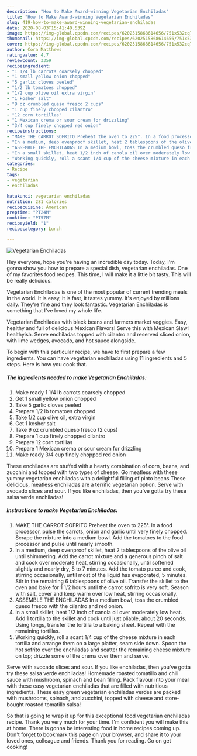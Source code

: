 ```yaml
---
description: "How to Make Award-winning Vegetarian Enchiladas"
title: "How to Make Award-winning Vegetarian Enchiladas"
slug: 419-how-to-make-award-winning-vegetarian-enchiladas
date: 2020-08-03T15:41:40.539Z
image: https://img-global.cpcdn.com/recipes/6202515868614656/751x532cq70/vegetarian-enchiladas-recipe-main-photo.jpg
thumbnail: https://img-global.cpcdn.com/recipes/6202515868614656/751x532cq70/vegetarian-enchiladas-recipe-main-photo.jpg
cover: https://img-global.cpcdn.com/recipes/6202515868614656/751x532cq70/vegetarian-enchiladas-recipe-main-photo.jpg
author: Cora Matthews
ratingvalue: 4.7
reviewcount: 3359
recipeingredient:
- "1 1/4 lb carrots coarsely chopped"
- "1 small yellow onion chopped"
- "5 garlic cloves peeled"
- "1/2 lb tomatoes chopped"
- "1/2 cup olive oil extra virgin"
- "1 kosher salt"
- "9 oz crumbled queso fresco 2 cups"
- "1 cup finely chopped cilantro"
- "12 corn tortillas"
- "1 Mexican crema or sour cream for drizzling"
- "3/4 cup finely chopped red onion"
recipeinstructions:
- "MAKE THE CARROT SOFRITO Preheat the oven to 225°. In a food processor, pulse the carrots, onion and garlic until very finely chopped. Scrape the mixture into a medium bowl. Add the tomatoes to the food processor and pulse until nearly smooth."
- "In a medium, deep ovenproof skillet, heat 2 tablespoons of the olive oil until shimmering. Add the carrot mixture and a generous pinch of salt and cook over moderate heat, stirring occasionally, until softened slightly and nearly dry, 5 to 7 minutes. Add the tomato puree and cook, stirring occasionally, until most of the liquid has evaporated, 5 minutes. Stir in the remaining 6 tablespoons of olive oil. Transfer the skillet to the oven and bake for 1 1/2 hours until the carrot sofrito is very soft. Season with salt, cover and keep warm over low heat, stirring occasionally."
- "ASSEMBLE THE ENCHILADAS In a medium bowl, toss the crumbled queso fresco with the cilantro and red onion."
- "In a small skillet, heat 1/2 inch of canola oil over moderately low heat. Add 1 tortilla to the skillet and cook until just pliable, about 20 seconds. Using tongs, transfer the tortilla to a baking sheet. Repeat with the remaining tortillas."
- "Working quickly, roll a scant 1/4 cup of the cheese mixture in each tortilla and arrange them on a large platter, seam side down. Spoon the hot sofrito over the enchiladas and scatter the remaining cheese mixture on top; drizzle some of the crema over them and serve."
categories:
- Recipe
tags:
- vegetarian
- enchiladas

katakunci: vegetarian enchiladas 
nutrition: 281 calories
recipecuisine: American
preptime: "PT24M"
cooktime: "PT57M"
recipeyield: "1"
recipecategory: Lunch

---
```



![Vegetarian Enchiladas](https://img-global.cpcdn.com/recipes/6202515868614656/751x532cq70/vegetarian-enchiladas-recipe-main-photo.jpg)

Hey everyone, hope you're having an incredible day today. Today, I'm gonna show you how to prepare a special dish, vegetarian enchiladas. One of my favorites food recipes. This time, I will make it a little bit tasty. This will be really delicious.

Vegetarian Enchiladas is one of the most popular of current trending meals in the world. It is easy, it is fast, it tastes yummy. It's enjoyed by millions daily. They're fine and they look fantastic. Vegetarian Enchiladas is something that I've loved my whole life.

Vegetarian Enchiladas with black beans and farmers market veggies. Easy, healthy and full of delicious Mexican Flavors! Serve this with Mexican Slaw! healthyish. Serve enchiladas topped with cilantro and reserved sliced onion, with lime wedges, avocado, and hot sauce alongside.


To begin with this particular recipe, we have to first prepare a few ingredients. You can have vegetarian enchiladas using 11 ingredients and 5 steps. Here is how you cook that.

<!--inarticleads1-->

##### The ingredients needed to make Vegetarian Enchiladas:

1. Make ready 1 1/4 lb carrots coarsely chopped
1. Get 1 small yellow onion chopped
1. Take 5 garlic cloves peeled
1. Prepare 1/2 lb tomatoes chopped
1. Take 1/2 cup olive oil, extra virgin
1. Get 1 kosher salt
1. Take 9 oz crumbled queso fresco (2 cups)
1. Prepare 1 cup finely chopped cilantro
1. Prepare 12 corn tortillas
1. Prepare 1 Mexican crema or sour cream for drizzling
1. Make ready 3/4 cup finely chopped red onion


These enchiladas are stuffed with a hearty combination of corn, beans, and zucchini and topped with two types of cheese. Go meatless with these yummy vegetarian enchiladas with a delightful filling of pinto beans These delicious, meatless enchiladas are a terrific vegetarian option. Serve with avocado slices and sour. If you like enchiladas, then you&#39;ve gotta try these salsa verde enchiladas! 

<!--inarticleads2-->

##### Instructions to make Vegetarian Enchiladas:

1. MAKE THE CARROT SOFRITO Preheat the oven to 225°. In a food processor, pulse the carrots, onion and garlic until very finely chopped. Scrape the mixture into a medium bowl. Add the tomatoes to the food processor and pulse until nearly smooth.
1. In a medium, deep ovenproof skillet, heat 2 tablespoons of the olive oil until shimmering. Add the carrot mixture and a generous pinch of salt and cook over moderate heat, stirring occasionally, until softened slightly and nearly dry, 5 to 7 minutes. Add the tomato puree and cook, stirring occasionally, until most of the liquid has evaporated, 5 minutes. Stir in the remaining 6 tablespoons of olive oil. Transfer the skillet to the oven and bake for 1 1/2 hours until the carrot sofrito is very soft. Season with salt, cover and keep warm over low heat, stirring occasionally.
1. ASSEMBLE THE ENCHILADAS In a medium bowl, toss the crumbled queso fresco with the cilantro and red onion.
1. In a small skillet, heat 1/2 inch of canola oil over moderately low heat. Add 1 tortilla to the skillet and cook until just pliable, about 20 seconds. Using tongs, transfer the tortilla to a baking sheet. Repeat with the remaining tortillas.
1. Working quickly, roll a scant 1/4 cup of the cheese mixture in each tortilla and arrange them on a large platter, seam side down. Spoon the hot sofrito over the enchiladas and scatter the remaining cheese mixture on top; drizzle some of the crema over them and serve.


Serve with avocado slices and sour. If you like enchiladas, then you&#39;ve gotta try these salsa verde enchiladas! Homemade roasted tomatillo and chili sauce with mushroom, spinach and bean filling. Pack flavour into your meal with these easy vegetarian enchiladas that are filled with nutritious ingredients. These easy green vegetarian enchiladas verdes are packed with mushrooms, spinach, and zucchini, topped with cheese and store-bought roasted tomatillo salsa! 

So that is going to wrap it up for this exceptional food vegetarian enchiladas recipe. Thank you very much for your time. I'm confident you will make this at home. There is gonna be interesting food in home recipes coming up. Don't forget to bookmark this page on your browser, and share it to your loved ones, colleague and friends. Thank you for reading. Go on get cooking!
